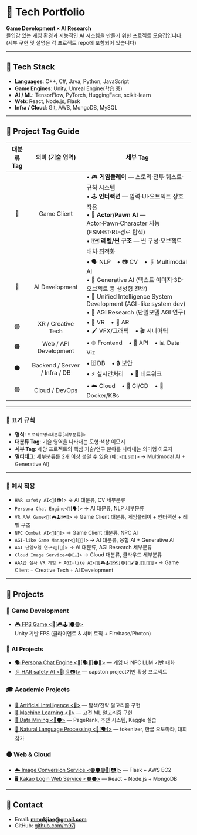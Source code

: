 # 🧠 Tech Portfolio
**Game Development × AI Research**  
몰입감 있는 게임 환경과 지능적인 AI 시스템을 만들기 위한 프로젝트 모음집입니다.  
(세부 구현 및 설명은 각 프로젝트 repo에 포함되어 있습니다)

---

## 🧰 Tech Stack
- **Languages**: C++, C#, Java, Python, JavaScript  
- **Game Engines**: Unity, Unreal Engine(학습 중)  
- **AI / ML**: TensorFlow, PyTorch, HuggingFace, scikit-learn  
- **Web**: React, Node.js, Flask  
- **Infra / Cloud**: Git, AWS, MongoDB, MySQL  


---
## 🔖 Project Tag Guide
<table>
<thead>
<tr>
<th align="center">대분류 Tag</th>
<th align="center">의미 (기술 영역)</th>
<th align="center">세부 Tag</th>
</tr>
</thead>
<tbody>

<tr>
<td align="center">🔷</td>
<td align="center">Game Client</td>
<td align="left">
• 🎮 <b>게임플레이</b> — 스토리·전투·퀘스트·규칙 시스템<br>
• 🕹 <b>인터랙션</b> — 입력·UI·오브젝트 상호작용<br>
• 🎯 <b>Actor/Pawn AI</b> — Actor·Pawn·Character 지능(FSM·BT·RL·경로 탐색)<br>
• 🗺 <b>레벨/씬 구조</b> — 씬 구성·오브젝트 배치·최적화
</td>
</tr>

<tr>
<td align="center">🔴</td>
<td align="center">AI Development</td>
<td align="left">
• 🗣 NLP&nbsp;&nbsp;&nbsp;&nbsp;• 📷 CV&nbsp;&nbsp;&nbsp;&nbsp;• 🖇 Multimodal AI<br>
• 🎨 Generative AI (텍스트·이미지·3D·오브젝트 등 생성형 전반)<br>
• 🧠 Unified Intelligence System Development (AGI-like system dev)<br>
• 🤖 AGI Research (단일모델 AGI 연구)
</td>
</tr>

<tr>
<td align="center">🟣</td>
<td align="center">XR / Creative Tech</td>
<td align="left">
• 🥽 VR&nbsp;&nbsp;&nbsp;&nbsp;• 📱 AR<br>
• 🖌 VFX/그래픽&nbsp;&nbsp;&nbsp;&nbsp;• 🎬 시네마틱
</td>
</tr>

<tr>
<td align="center">🟠</td>
<td align="center">Web / API Development</td>
<td align="left">
• 🌐 Frontend&nbsp;&nbsp;&nbsp;&nbsp;• 🔌 API&nbsp;&nbsp;&nbsp;&nbsp;• 📊 Data Viz
</td>
</tr>

<tr>
<td align="center">⚫</td>
<td align="center">Backend / Server / Infra / DB</td>
<td align="left">
• 🗄 DB&nbsp;&nbsp;&nbsp;&nbsp;• 🔒 보안<br>
• ⚡ 실시간처리&nbsp;&nbsp;&nbsp;&nbsp;• 📡 네트워크
</td>
</tr>

<tr>
<td align="center">🟢</td>
<td align="center">Cloud / DevOps</td>
<td align="left">
• ☁️ Cloud&nbsp;&nbsp;&nbsp;&nbsp;• 🔄 CI/CD&nbsp;&nbsp;&nbsp;&nbsp;• 🐳 Docker/K8s
</td>
</tr>

</tbody>
</table>

---

### 📌 표기 규칙
- **형식**: `프로젝트명<대분류[세부분류]>`
- **대분류 Tag**: 기술 영역을 나타내는 도형·색상 이모지
- **세부 Tag**: 해당 프로젝트의 핵심 기술/연구 분야를 나타내는 의미형 이모지
- **멀티태그**: 세부분류를 2개 이상 붙일 수 있음 (예: `<🔴[🖇🎨]>` → Multimodal AI + Generative AI)

---

### 📌 예시 적용
- `HAR safety AI<🔴[📷]>` → AI 대분류, CV 세부분류  
- `Persona Chat Engine<🔴[🗣]>` → AI 대분류, NLP 세부분류  
- `VR AAA Game<🔷[🎮🕹🗺]>` → Game Client 대분류, 게임플레이 + 인터랙션 + 레벨 구조  
- `NPC Combat AI<🔷[🎯]>` → Game Client 대분류, NPC AI  
- `AGI-like Game Manager<🔴[🔀🎨]>` → AI 대분류, 융합 AI + Generative AI
- `AGI 단일모델 연구<🔴[🤖]>` → AI 대분류, AGI Research 세부분류  
- `Cloud Image Service<🟢[☁️]>` → Cloud 대분류, 클라우드 세부분류  
- `AAA급 실사 VR 게임 + AGI-like AI<🔷[🎮🕹🎯🗺]🟣[🥽🖌🎬]🔴[🧠🎨]>` → Game Client + Creative Tech + AI Development


---
## 🚀 Projects

### 🔷 Game Development
- [🎮 FPS Game <🔷[🎮🕹]⚫🟢>](https://github.com/m97j/fpsgame)  
  Unity 기반 FPS (클라이언트 & 서버 로직 + Firebase/Photon)

### 🔴 AI Projects
- [🗣 Persona Chat Engine <🔴[🗣🎨]⚫🔷>](https://github.com/m97j/persona-chat-engine) — 게임 내 NPC LLM 기반 대화
- [🖇 HAR safety AI <🔴[🖇📷]>](https://github.com/m97j/har-safety-ai) — capston project기반 확장 프로젝트

### 🎓 Academic Projects  
- [📘 Artificial Intelligence <🔴>](https://github.com/m97j/pacman-ai) — 탐색/전략 알고리즘 구현  
- [📘 Machine Learning <🔴>](https://github.com/m97j/ml-assignments) — 고전 ML 알고리즘 구현  
- [📘 Data Mining <🔴⚫>](https://github.com/m97j/dm-assignments) — PageRank, 추천 시스템, Kaggle 실습  
- [📘 Natural Language Processing <🔴[🗣]>](https://github.com/m97j/nlp-assignments) — tokenizer, 한글 오토마타, 대회 참가  

### 🟠 Web & Cloud
- [☁️ Image Conversion Service <🟠⚫🟢🔴[📷]>](https://github.com/m97j/cloudapp) — Flask + AWS EC2  
- [🖥️ Kakao Login Web Service <🟠⚫>](https://github.com/m97j/WSD4_kakao_login_auth) — React + Node.js + MongoDB  

---

## 📩 Contact
- Email: **mmnkjiae@gmail.com**  
- GitHub: [github.com/m97j](https://github.com/m97j)  
